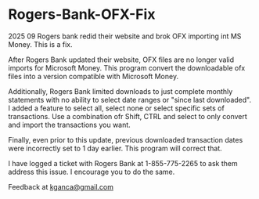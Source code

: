 # Rogers-Bank-OFX-Fix
2025 09 Rogers bank redid their website and brok OFX importing int MS Money.  This is a fix.

After Rogers Bank updated their website, OFX files are no longer valid imports for Microsoft Money.  This program convert the downloadable ofx files into a version compatible with Microsoft Money.

Additionally, Rogers Bank limited downloads to just complete monthly statements with no ability to select date ranges or "since last downloaded".  I added a feature to select all, select none or select specific sets of transactions.  Use a combination ofr Shift, CTRL and select to only convert and import the transactions you want.

Finally, even prior to this update, previous downloaded transaction dates were incorrectly set to 1 day earlier.  This program will correct that.

I have logged a ticket with Rogers Bank at 1-855-775-2265 to ask them address this issue.  I encourage you to do the same.

Feedback at kganca@gmail.com
